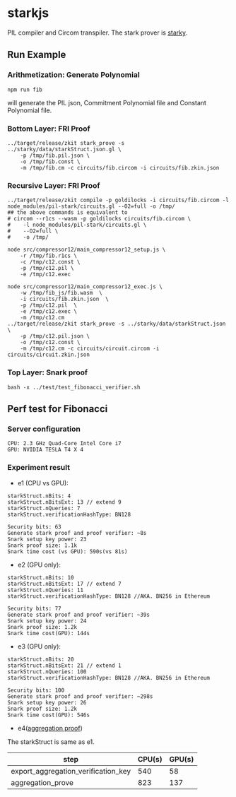 # starkjs

PIL compiler and Circom transpiler. The stark prover is [starky](../starky).

## Run Example
### Arithmetization:  Generate Polynomial

```
npm run fib
```
will generate the PIL json, Commitment Polynomial file and Constant Polynomial file.

### Bottom Layer: FRI Proof

```
../target/release/zkit stark_prove -s ../starky/data/starkStruct.json.gl \
    -p /tmp/fib.pil.json \
    -o /tmp/fib.const \
    -m /tmp/fib.cm -c circuits/fib.circom -i circuits/fib.zkin.json
```

### Recursive Layer: FRI Proof

```
../target/release/zkit compile -p goldilocks -i circuits/fib.circom -l node_modules/pil-stark/circuits.gl --O2=full -o /tmp/
## the above commands is equivalent to
# circom --r1cs --wasm -p goldilocks circuits/fib.circom \
#    -l node_modules/pil-stark/circuits.gl \
#    --O2=full \
#    -o /tmp/

node src/compressor12/main_compressor12_setup.js \
    -r /tmp/fib.r1cs \
    -c /tmp/c12.const \
    -p /tmp/c12.pil \
    -e /tmp/c12.exec

node src/compressor12/main_compressor12_exec.js \
    -w /tmp/fib_js/fib.wasm  \
    -i circuits/fib.zkin.json  \
    -p /tmp/c12.pil  \
    -e /tmp/c12.exec \
    -m /tmp/c12.cm
../target/release/zkit stark_prove -s ../starky/data/starkStruct.json \
    -p /tmp/c12.pil.json \
    -o /tmp/c12.const \
    -m /tmp/c12.cm -c circuits/circuit.circom -i circuits/circuit.zkin.json
```

### Top Layer: Snark proof
```
bash -x ../test/test_fibonacci_verifier.sh
```

## Perf test for Fibonacci

### Server configuration
```
CPU: 2.3 GHz Quad-Core Intel Core i7
GPU: NVIDIA TESLA T4 X 4
```

### Experiment result

* e1 (CPU vs GPU):
```
starkStruct.nBits: 4
starkStruct.nBitsExt: 13 // extend 9
starkStruct.nQueries: 7
starkStruct.verificationHashType: BN128

Security bits: 63
Generate stark proof and proof verifier: ~8s
Snark setup key power: 23
Snark proof size: 1.1k
Snark time cost (vs GPU): 590s(vs 81s)
```

* e2 (GPU only):
```
starkStruct.nBits: 10
starkStruct.nBitsExt: 17 // extend 7
starkStruct.nQueries: 11
starkStruct.verificationHashType: BN128 //AKA. BN256 in Ethereum

Security bits: 77
Generate stark proof and proof verifier: ~39s
Snark setup key power: 24
Snark proof size: 1.2k
Snark time cost(GPU): 144s
```

* e3 (GPU only):
```
starkStruct.nBits: 20
starkStruct.nBitsExt: 21 // extend 1
starkStruct.nQueries: 100
starkStruct.verificationHashType: BN128 //AKA. BN256 in Ethereum

Security bits: 100
Generate stark proof and proof verifier: ~298s
Snark setup key power: 26
Snark proof size: 1.2k
Snark time cost(GPU): 546s
```

* e4([aggregation proof](../test/test_aggregation_fibonacci_verifier.sh))

The starkStruct is same as e1.

|step| CPU(s)| GPU(s)|
|--|--|--|
|export_aggregation_verification_key | 540 | 58|
|aggregation_prove| 823 | 137|
